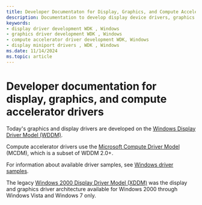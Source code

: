 ```yaml
---
title: Developer Documentaton for Display, Graphics, and Compute Accelerator Drivers
description: Documentation to develop display device drivers, graphics device drivers, and compute accelerator device drivers
keywords:
- display driver development WDK , Windows
- graphics driver development WDK , Windows
- compute accelerator driver development WDK, Windows
- display miniport drivers , WDK , Windows
ms.date: 11/14/2024
ms.topic: article
---
```


# Developer documentation for display, graphics, and compute accelerator drivers

Today's graphics and display drivers are developed on the [Windows Display Driver Model (WDDM)](windows-vista-display-driver-model-design-guide.md).

Compute accelerator drivers use the [Microsoft Compute Driver Model](mcdm.md) (MCDM), which is a subset of WDDM 2.0+.

For information about available driver samples, see [Windows driver samples](../samples/index.md).

The legacy [Windows 2000 Display Driver Model (XDDM)]((windows-2000-display-driver-model-design-guide.md)) was the display and graphics driver architecture available for Windows 2000 through Windows Vista and Windows 7 only.
